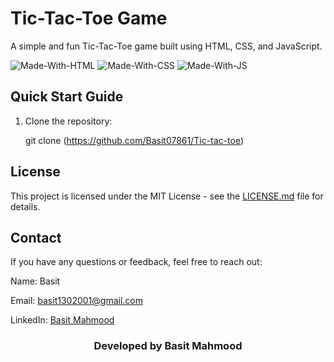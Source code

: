 # Tic-Tac-Toe Game

A simple and fun Tic-Tac-Toe game built using HTML, CSS, and JavaScript.

![Made-With-HTML](https://img.shields.io/badge/Made_with-HTML-informational?style=for-the-badge&logo=html5) 
![Made-With-CSS](https://img.shields.io/badge/Made_with-CSS-informational?style=for-the-badge&logo=css3) 
![Made-With-JS](https://img.shields.io/badge/Made_with-JavaScript-informational?style=for-the-badge&logo=javascript)

## Quick Start Guide

1. Clone the repository:


   git clone (https://github.com/Basit07861/Tic-tac-toe)

## License

This project is licensed under the MIT License - see the [LICENSE.md](https://github.com/girishgr8/Resume-Builder/blob/master/LICENSE) file for details.

## Contact
If you have any questions or feedback, feel free to reach out:

Name: Basit

Email: basit1302001@gmail.com

LinkedIn: [Basit Mahmood](https://www.linkedin.com/in/basit-mahmood)

<h3 align="center"><b>Developed by Basit Mahmood</b></h1>


